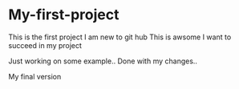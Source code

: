 # My-first-project
This is the first project 
I am new to git hub
This is awsome
I want to succeed in my project




Just working on some example..
Done with my changes..

My final version

